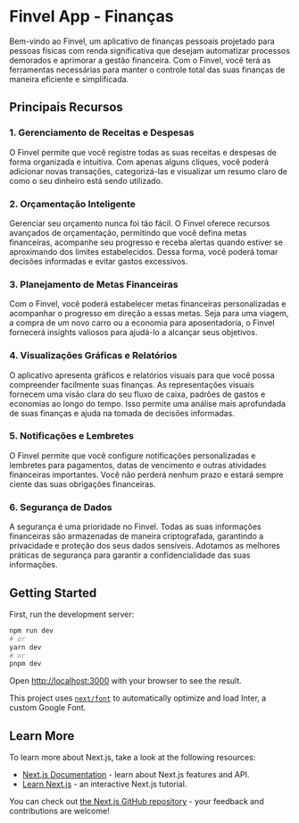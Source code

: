 # Finvel App - Finanças

Bem-vindo ao Finvel, um aplicativo de finanças pessoais projetado para pessoas físicas com renda significativa que desejam automatizar processos demorados e aprimorar a gestão financeira. Com o Finvel, você terá as ferramentas necessárias para manter o controle total das suas finanças de maneira eficiente e simplificada.

## Principais Recursos

### 1. Gerenciamento de Receitas e Despesas
O Finvel permite que você registre todas as suas receitas e despesas de forma organizada e intuitiva. Com apenas alguns cliques, você poderá adicionar novas transações, categorizá-las e visualizar um resumo claro de como o seu dinheiro está sendo utilizado.

### 2. Orçamentação Inteligente
Gerenciar seu orçamento nunca foi tão fácil. O Finvel oferece recursos avançados de orçamentação, permitindo que você defina metas financeiras, acompanhe seu progresso e receba alertas quando estiver se aproximando dos limites estabelecidos. Dessa forma, você poderá tomar decisões informadas e evitar gastos excessivos.

### 3. Planejamento de Metas Financeiras
Com o Finvel, você poderá estabelecer metas financeiras personalizadas e acompanhar o progresso em direção a essas metas. Seja para uma viagem, a compra de um novo carro ou a economia para aposentadoria, o Finvel fornecerá insights valiosos para ajudá-lo a alcançar seus objetivos.

### 4. Visualizações Gráficas e Relatórios
O aplicativo apresenta gráficos e relatórios visuais para que você possa compreender facilmente suas finanças. As representações visuais fornecem uma visão clara do seu fluxo de caixa, padrões de gastos e economias ao longo do tempo. Isso permite uma análise mais aprofundada de suas finanças e ajuda na tomada de decisões informadas.

### 5. Notificações e Lembretes
O Finvel permite que você configure notificações personalizadas e lembretes para pagamentos, datas de vencimento e outras atividades financeiras importantes. Você não perderá nenhum prazo e estará sempre ciente das suas obrigações financeiras.

### 6. Segurança de Dados
A segurança é uma prioridade no Finvel. Todas as suas informações financeiras são armazenadas de maneira criptografada, garantindo a privacidade e proteção dos seus dados sensíveis. Adotamos as melhores práticas de segurança para garantir a confidencialidade das suas informações.

## Getting Started

First, run the development server:

```bash
npm run dev
# or
yarn dev
# or
pnpm dev
```

Open [http://localhost:3000](http://localhost:3000) with your browser to see the result.

This project uses [`next/font`](https://nextjs.org/docs/basic-features/font-optimization) to automatically optimize and load Inter, a custom Google Font.

## Learn More

To learn more about Next.js, take a look at the following resources:

- [Next.js Documentation](https://nextjs.org/docs) - learn about Next.js features and API.
- [Learn Next.js](https://nextjs.org/learn) - an interactive Next.js tutorial.

You can check out [the Next.js GitHub repository](https://github.com/vercel/next.js/) - your feedback and contributions are welcome!

